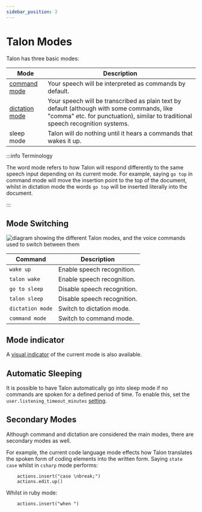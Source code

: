 ```yaml
---
sidebar_position: 2
---
```


# Talon Modes

Talon has three basic modes:

| Mode                                             | Description                                                                                                                                                                   |
| ------------------------------------------------ | ----------------------------------------------------------------------------------------------------------------------------------------------------------------------------- |
| [command mode](./Command%20Mode/command_mode.md) | Your speech will be interpreted as commands by default.                                                                                                                       |
| [dictation mode](./dictation_mode.md)            | Your speech will be transcribed as plain text by default (although with some commands, like "comma" etc. for punctuation), similar to traditional speech recognition systems. |
| sleep mode                                       | Talon will do nothing until it hears a commands that wakes it up.                                                                                                             |

:::info Terminology

The word mode refers to how Talon will respond differently to the same speech input depending on its current mode.
For example, saying `go top` in command mode will move the insertion point to the top of the document,
whilst in dictation mode the words `go top` will be inserted literally into the document.

:::

## Mode Switching

<!--- the source is in diagrams\basic_talon_modes.graphml --->

<img src="/img/basic_talon_modes.png/"
     alt="diagram showing the different Talon modes, and the voice commands used to switch between them"
 />

| Command          | Description                 |
| ---------------- | --------------------------- |
| `wake up`        | Enable speech recognition.  |
| `talon wake`     | Enable speech recognition.  |
| `go to sleep`    | Disable speech recognition. |
| `talon sleep`    | Disable speech recognition. |
| `dictation mode` | Switch to dictation mode.   |
| `command mode`   | Switch to command mode.     |

## Mode indicator

A [visual indicator](./talon-ui.md#visual-status-indicator) of the current mode is also available.

## Automatic Sleeping

It is possible to have Talon automatically go into sleep mode if no commands are spoken for a defined period of time.
To enable this, set the `user.listening_timeout_minutes` [setting](/docs/Customization/settings.md).

## Secondary Modes

Although command and dictation are considered the main modes, there are secondary modes as well.

For example, the current code language mode effects how Talon translates the spoken form of coding elements
into the written form. Saying `state case` whilst in `csharp` mode performs:

```talon
    actions.insert("case \nbreak;")
    actions.edit.up()
```

Whilst in ruby mode:

```talon
    actions.insert("when ")
```

